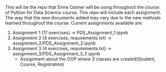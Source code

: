 This will be the repo that Emre Ozener will be using throughout the course of Python for Data Science course. This repo will include each assignment. The way that the new documents added may vary due to the new methods learned throughout the course.
Current assignments available are:
  1. Assignment 1 (17 exercises) -> PDS_Assignment_1.ipynb
  2. Assignment 2 (4 exercises, requirements.txt) -> assignment_2/PDS_Assignment_2.ipynb
  3. Assignment 3 (4 exercises, requirements.txt) -> assignment_3/PDS_Assignment_3_F.ipynb
      - Assignment about the OOP where 3 classes are created(Student, Course, Registration)
